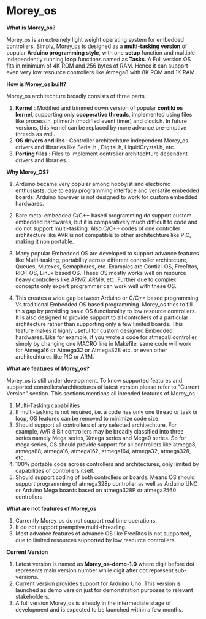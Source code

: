 # Morey_os

**What is Morey_os?**

Morey_os is an extremely light weight operating system for embedded controllers. Simply, Morey_os is designed as a **multi-tasking version** of popular **Arduino programming style**, with one **setup** function and multiple independently running **loop** functions named as **Tasks**. A Full version OS fits in minimum of 4K ROM and 256 bytes of RAM. Hence it can support even very low resource controllers like Atmega8 with 8K ROM and 1K RAM. 

**How is Morey_os built?**

Morey_os architechture broadly consists of three parts :
1. **Kernel** : Modified and trimmed down version of popular **contiki os kernel**, supporting only **cooperative threads**, implemented using files like process.h, ptimer.h (modified event timer) and clock.h. In future versions, this kernel can be replaced by more advance pre-emptive threads as well.
2. **OS drivers and libs** : Controller architechture independent Morey_os drivers and libraries like Serial.h , Digital.h, LiquidCrystal.h, etc.
3. **Porting files** : Files to implement controller architechture dependent drivers and libraries. 

**Why Morey_OS?**

1. Arduino became very popular among hobbyist and electronic enthusiasts, due to easy programming interface and versatile embedded boards. Arduino however is not designed to work for custom embedded hardwares. 

2. Bare metal embedded C/C++ based programming do support custom embedded hardwares, but it is comparatively much difficult to code and do not support multi-tasking. Also C/C++ codes of one controller architecture like AVR is not compatible to other architechture like PIC, making it non portable.

3. Many popular Embedded OS are developed to support advance features like Multi-tasking, portability across different controller architecture, Queues, Mutexes, Semaphores, etc. Examples are Contiki-OS, FreeRtos, RIOT OS, Linux based OS. These OS mostly works well on resource heavy controllers like ARM7, ARM9, etc. Further due to complex concepts only expert programmer can work well with these OS. 

4. This creates a wide gap between Arduino or C/C++ based programming Vs traditional Embedded OS based programming. Morey_os tries to fill this gap by providing basic OS functionality to low resource controllers. It is also designed to provide support to all controllers of a particular architecture rather than supporting only a few limited boards. This feature makes it highly useful for custom designed Embedded hardwares. Like for example, if you wrote a code for atmega8 controller, simply by changing one MACRO line in Makefile, same code will work for Atmega16 or Atmega32 or Atmega328 etc. or even other architechtures like PIC or ARM.

**What are features of Morey_os?**

Morey_os is still under development. To know supported features and supported controllers/architectures of latest version please refer to "Current Version" section. This sections mentions all intended features of Morey_os :

1. Multi-Tasking capabilities
2. If multi-tasking is not required, i.e. a code has only one thread or task or loop, OS features can be removed to minimize code size. 
3. Should support all controllers of any selected architechture. For example, AVR 8 Bit controllers may be broadly classified into three series namely Mega series, Xmega series and Mega0 series. So for mega series, OS should provide support for all controllers like atmega8, atmega88, atmega16, atmega162, atmega164, atmega32, atmega328, etc.
4. 100% portable code across controllers and architectures, only limited by capabilities of controllers itself.
5. Should support coding of both controllers or boards. Means OS should support programming of atmega328p controller as well as Arduino UNO or Arduino Mega boards based on atmega328P or atmega2560 controllers

**What are not features of Morey_os**

1. Currently Morey_os do not support real time operations.
2. It do not support premptive multi-threading.
3. Most advance features of advance OS like FreeRtos is not supported, due to limited resources supported by low resource controllers.

**Current Version**

1. Latest version is named as **Morey_os-demo-1.0** where digit before dot represents main version number while digit after dot represent sub-versions.
2. Current version provides support for Arduino Uno. This version is launched as demo version just for demonstration purposes to relevant stakeholders.
3. A full version Morey_os is already in the intermediate stage of development and is expected to be launched within a few months.
